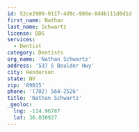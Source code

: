 ```yaml
---
id: 52ce2909-9117-4d9c-986e-8d4b111d0d1d
first_name: Nathan
last_name: Schwartz
license: DDS
services:
  - Dentist
category: Dentists
org_name: 'Nathan Schwartz'
address: '537 S Boulder Hwy'
city: Henderson
state: NV
zip: '89015'
phone: '(702) 564-2526'
title: 'Nathan Schwartz'
_geoloc:
  lng: -114.96787
  lat: 36.030927
---
```

